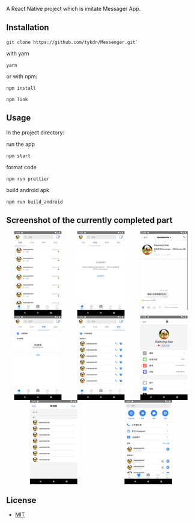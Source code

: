 A React Native project which is imitate Messager App.

## Installation

```
git clone https://github.com/tykdn/Messenger.git`
```
with yarn
```
yarn
```
or with npm:
```
npm install
```
```
npm link
```

## Usage

In the project directory:<br/>

run the app
```
npm start
```
format code
```
npm run prettier
```
build android apk
```
npm run build_android
```
##  Screenshot of the currently completed part


<div style="display:flex;justify-content:space-around">
  <img  src="./screenshot/Screenshot_1550592312.png"  alt="img" align=center  width="25%" height="25%" />
  <img  src="./screenshot/Screenshot_1550592318.png"  alt="img" align=center  width="25%" height="25%" />
  <img  src="./screenshot/1551100342005.jpg"  alt="img" align=center  width="25%" height="25%" />
</div>
<div style="display:flex;justify-content:space-around">
  <img  src="./screenshot/Screenshot_1550592321.png"  alt="img" align=center  width="25%" height="25%" />
  <img  src="./screenshot/Screenshot_1550592325.png"  alt="img" align=center  width="25%" height="25%" />
  <img  src="./screenshot/Screenshot_1550592331.png"  alt="img" align=center  width="25%" height="25%" />
</div>
<div style="display:flex;justify-content:space-around">
  <img  src="./screenshot/Screenshot_1550592338.png"  alt="img" align=center  width="25%" height="25%" />
  <img  src="./screenshot/Screenshot_1550592347.png"  alt="img" align=center  width="25%" height="25%" />
</div>

## License

- [MIT](LICENSE)

